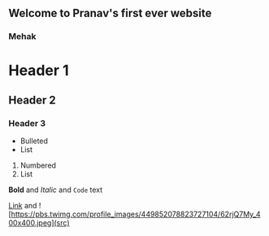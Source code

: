 ## Welcome to Pranav's first ever website


### Mehak


# Header 1
## Header 2
### Header 3

- Bulleted
- List

1. Numbered
2. List

**Bold** and _Italic_ and `Code` text

[Link](https://pbs.twimg.com/profile_images/449852078823727104/62rjQ7My_400x400.jpeg) and ![https://pbs.twimg.com/profile_images/449852078823727104/62rjQ7My_400x400.jpeg](src)
```

